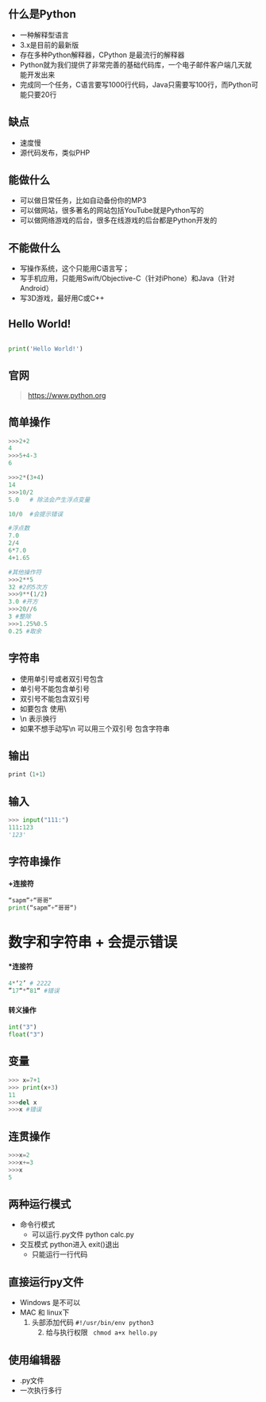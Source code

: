 ## 什么是Python
- 一种解释型语言
- 3.x是目前的最新版
- 存在多种Python解释器，CPython 是最流行的解释器
- Python就为我们提供了非常完善的基础代码库，一个电子邮件客户端几天就能开发出来
- 完成同一个任务，C语言要写1000行代码，Java只需要写100行，而Python可能只要20行

## 缺点
- 速度慢
- 源代码发布，类似PHP

## 能做什么
- 可以做日常任务，比如自动备份你的MP3
- 可以做网站，很多著名的网站包括YouTube就是Python写的
- 可以做网络游戏的后台，很多在线游戏的后台都是Python开发的

## 不能做什么
- 写操作系统，这个只能用C语言写；
- 写手机应用，只能用Swift/Objective-C（针对iPhone）和Java（针对Android）
- 写3D游戏，最好用C或C++

## Hello World!
``` python

print('Hello World!')
```

## 官网
> https://www.python.org

## 简单操作
``` python
>>>2+2
4
>>>5+4-3
6

>>>2*(3+4)
14
>>>10/2
5.0   # 除法会产生浮点变量

10/0  #会提示错误

#浮点数
7.0
2/4
6*7.0
4+1.65

#其他操作符
>>>2**5
32 #2的5次方
>>>9**(1/2)
3.0 #开方
>>>20//6
3 #整除
>>>1.25%0.5
0.25 #取余
```
## 字符串 
- 使用单引号或者双引号包含
- 单引号不能包含单引号
- 双引号不能包含双引号
- 如要包含 使用\
- \n 表示换行
- 如果不想手动写\n  可以用三个双引号 包含字符串

## 输出
``` python
print（1+1）
```
## 输入
``` python
>>> input("111:")
111:123
'123'
```
## 字符串操作
#### +连接符
``` python
“sapm”+“哥哥“
print(“sapm”+“哥哥“)
```
# 数字和字符串 + 会提示错误
#### *连接符
``` python
4*‘2’ # 2222
”17“*”81“ #错误
```
#### 转义操作
``` python
int("3") 
float("3")
```
## 变量
``` python
>>> x=7+1
>>> print(x+3)
11
>>>del x
>>>x #错误
```
## 连贯操作
``` python
>>>x=2
>>>x+=3
>>>x
5
```
## 两种运行模式
- 命令行模式
    - 可以运行.py文件 python calc.py
- 交互模式 python进入 exit()退出
    - 只能运行一行代码
## 直接运行py文件
- Windows 是不可以
- MAC 和 linux下   
    1. 头部添加代码 ```#!/usr/bin/env python3```  
    2. 给与执行权限 ``` chmod a+x hello.py```  
## 使用编辑器
- .py文件
- 一次执行多行
